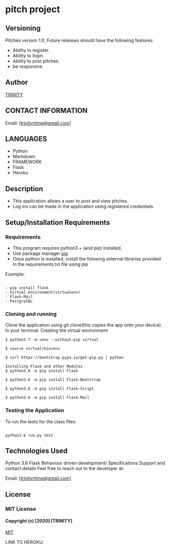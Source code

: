 # pitch project

## Versioning

Pitches version 1.0, Future releases should have the following features:

- Ability to register.
- Ability to login.
- Ability to post pitches.
- be responsive

## Author

[TRINITY](https://github.com/Trinityrace/pitmint)

## CONTACT INFORMATION

Email: [trinityrtime@gmail.com]

## LANGUAGES

- Python
- Markdown
- FRAMEWORK
- Flask
- Heroku

## Description

- This application allows a user to post and view pitches.
- Log ins can be made in the application using registered credentials.

## Setup/Installation Requirements

### Requirements

- This program requires python3.+ (and pip) installed.
- Use package manager [pip](https://pip.pypa.io/en/stable/)
- Once python is installed, install the folowing external libraries provided in the requirements.txt file using pip

Example:

```

- pip install flask
- Virtual environment(virtualenv)
- Flask-Mail
- PostgreSQL
```

### Cloning and running

Clone the application using git clone(this copies the app onto your device). In your terminal:
Creating the virtual environment

```
$ python3.7 -m venv --without-pip virtual

$ source virtual/bin/env

$ curl https://bootstrap.pypa.io/get-pip.py | python

Installing Flask and other Modules
$ python3.6 -m pip install Flask

$ python3.6 -m pip install Flask-Bootstrap

$ python3.6 -m pip install Flask-Script

$ python3.6 -m pip install Flask-Mail
```

### Testing the Application

To run the tests for the class files:

```

python3.6 run.py test
```

## Technologies Used

Python 3.6 Flask Behaviour driven development/ Specifications Support and contact details Feel free to reach out to the developer at:

Email: [trinityrtime@gmail.com]

## License

### MIT License

#### Copyright (c) [2020] [TRINITY]

[MIT](https://choosealicense.com/licenses/mit/)

LINK TO HEROKU: